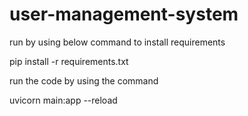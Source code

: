 # user-management-system

run by using below command to install requirements

pip install -r requirements.txt

run the code by using the command

uvicorn main:app --reload
